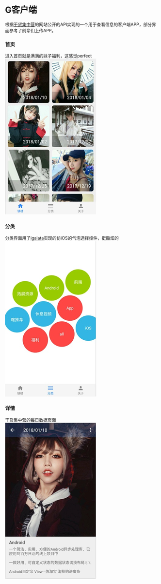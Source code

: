 # G客户端
根据[干货集中营](http://gank.io)的网站公开的API实现的一个用于查看信息的客户端APP，部分界面参考了前辈们上传APP。

### 首页
进入首页就是满满的妹子福利，这感觉perfect
<br/>
![image](index.jpg)
### 分类
分类界面用了[igalata](https://github.com/igalata/Bubble-Picker)实现的仿iOS的气泡选择控件，挺酷炫的
<br/>
![image](sort.jpg)
### 详情
干货集中营的每日数据页面
<br/>
![image](detail.jpg)